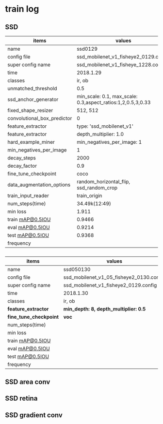 # train log

## SSD

| items                       | values                                   |
| --------------------------- | ---------------------------------------- |
| name                        | ssd0129                                  |
| config file                 | ssd_mobilenet_v1_fisheye2_0129.config    |
| super config name           | ssd_mobilenet_v1_fisheye_1228.config     |
| time                        | 2018.1.29                                |
| classes                     | ir, ob                                   |
| unmatched_threshold         | 0.5                                      |
| ssd_anchor_generator        | min_scale: 0.1, max_scale: 0.3,aspect_ratios:1,2,0.5,3,0.33 |
| fixed_shape_resizer         | 512, 512                                 |
| convolutional_box_predictor | 0                                        |
| feature_extractor           | type: 'ssd_mobilenet_v1'                 |
| feature_extractor           | depth_multiplier: 1.0                    |
| hard_example_miner          | min_negatives_per_image: 1               |
| min_negatives_per_image     | 1                                        |
| decay_steps                 | 2000                                     |
| decay_factor                | 0.9                                      |
| fine_tune_checkpoint        | coco                                     |
| data_augmentation_options   | random_horizontal_flip, ssd_random_crop  |
| train_input_reader          | train_origin                             |
| num_steps(time)             | 34.49k(12:49)                            |
| min loss                    | 1.911                                    |
| train mAP@0.5IOU            | 0.9466                                   |
| eval mAP@0.5IOU             | 0.9214                                   |
| test mAP@0.5IOU             | 0.9368                                   |
| frequency                   |                                          |

## 

| items                    | values                                   |
| ------------------------ | ---------------------------------------- |
| name                     | ssd050130                                |
| config file              | ssd_mobilenet_v1_05_fisheye2_0130.config |
| super config name        | ssd_mobilenet_v1_fisheye2_0129.config    |
| time                     | 2018.1.30                                |
| classes                  | ir, ob                                   |
| **feature_extractor**    | **min_depth: 8, depth_multiplier: 0.5**  |
| **fine_tune_checkpoint** | **voc**                                  |
| num_steps(time)          |                                          |
| min loss                 |                                          |
| train mAP@0.5IOU         |                                          |
| eval mAP@0.5IOU          |                                          |
| test mAP@0.5IOU          |                                          |
| frequency                |                                          |





## SSD area conv



## SSD retina



## SSD gradient conv

